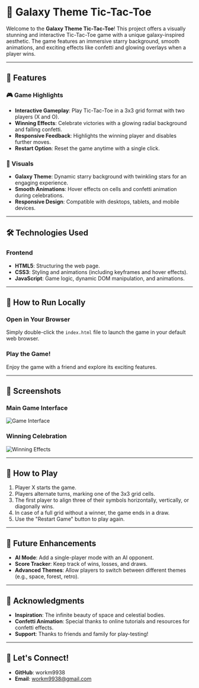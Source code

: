 # 🌌 Galaxy Theme Tic-Tac-Toe

Welcome to the **Galaxy Theme Tic-Tac-Toe**! This project offers a visually stunning and interactive Tic-Tac-Toe game with a unique galaxy-inspired aesthetic. The game features an immersive starry background, smooth animations, and exciting effects like confetti and glowing overlays when a player wins.

---

## 🚀 Features

### 🎮 Game Highlights
- **Interactive Gameplay**: Play Tic-Tac-Toe in a 3x3 grid format with two players (X and O).
- **Winning Effects**: Celebrate victories with a glowing radial background and falling confetti.
- **Responsive Feedback**: Highlights the winning player and disables further moves.
- **Restart Option**: Reset the game anytime with a single click.

### 🌌 Visuals
- **Galaxy Theme**: Dynamic starry background with twinkling stars for an engaging experience.
- **Smooth Animations**: Hover effects on cells and confetti animation during celebrations.
- **Responsive Design**: Compatible with desktops, tablets, and mobile devices.

---

## 🛠️ Technologies Used

### Frontend
- **HTML5**: Structuring the web page.
- **CSS3**: Styling and animations (including keyframes and hover effects).
- **JavaScript**: Game logic, dynamic DOM manipulation, and animations.

---

## 🤧 How to Run Locally

### Open in Your Browser
Simply double-click the `index.html` file to launch the game in your default web browser.

### Play the Game!
Enjoy the game with a friend and explore its exciting features.

---

## 🎨 Screenshots

### Main Game Interface
![Game Interface]()

### Winning Celebration
![Winning Effects]()

---

## 🤠 How to Play

1. Player X starts the game.
2. Players alternate turns, marking one of the 3x3 grid cells.
3. The first player to align three of their symbols horizontally, vertically, or diagonally wins.
4. In case of a full grid without a winner, the game ends in a draw.
5. Use the "Restart Game" button to play again.

---

## 🎯 Future Enhancements
- **AI Mode**: Add a single-player mode with an AI opponent.
- **Score Tracker**: Keep track of wins, losses, and draws.
- **Advanced Themes**: Allow players to switch between different themes (e.g., space, forest, retro).

---


## 🌟 Acknowledgments
- **Inspiration**: The infinite beauty of space and celestial bodies.
- **Confetti Animation**: Special thanks to online tutorials and resources for confetti effects.
- **Support**: Thanks to friends and family for play-testing!

---

## 🙌 Let's Connect!
- **GitHub**: workm9938
- **Email**: workm9938@gmail.com

